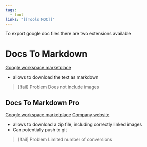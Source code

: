 ```yaml
---
tags:
  - tool
links: "[[Tools MOC]]"
---
```

To export google doc files there are two extensions available

# Docs To Markdown

[Google workspace marketplace](https://workspace.google.com/marketplace/app/docs_to_markdown/700168918607)
- allows to download the text as markdown
> [!fail] Problem
> Does not include images

## Docs To Markdown Pro

[Google workspace marketplace](https://workspace.google.com/marketplace/app/docs_to_markdown_pro/483386994804?pann=b)
[Company website](https://www.docstomarkdown.pro/)

- allows to download a zip file, including correctly linked images
- Can potentially push to git

> [!fail] Problem
> Limited number of conversions
